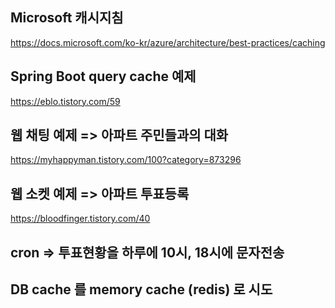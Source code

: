 ## Microsoft 캐시지침
https://docs.microsoft.com/ko-kr/azure/architecture/best-practices/caching

## Spring Boot query cache 예제
https://eblo.tistory.com/59

## 웹 채팅 예제 => 아파트 주민들과의 대화
https://myhappyman.tistory.com/100?category=873296

## 웹 소켓 예제 => 아파트 투표등록
https://bloodfinger.tistory.com/40

## cron => 투표현황을 하루에 10시, 18시에 문자전송 

## DB cache 를 memory cache (redis) 로 시도
